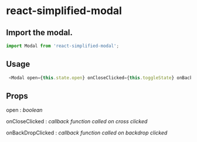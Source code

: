 # react-simplified-modal

## Import the modal.

```js
import Modal from 'react-simplified-modal';
```
## Usage

```js
 <Modal open={this.state.open} onCloseClicked={this.toggleState} onBackDropClicked={this.toggleState}><h1>Hellox</h1></Modal>
 ```

 ## Props

 open : _boolean_

 onCloseClicked : _callback function called on cross clicked_
 
 onBackDropClicked : _callback function called on backdrop clicked_